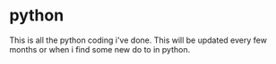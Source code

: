 # python
This is all the python coding i've done. This will be updated every few months or when i find some new do to in python.
